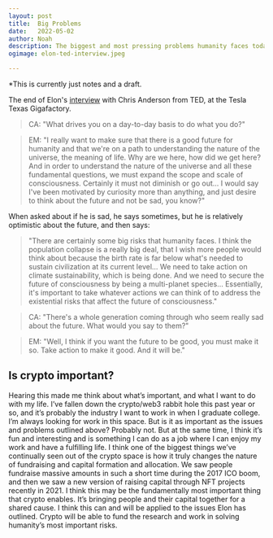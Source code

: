 ```yaml
---
layout: post
title:	Big Problems
date:	2022-05-02
author:	Noah
description: The biggest and most pressing problems humanity faces today
ogimage: elon-ted-interview.jpeg

---
```


*This is currently just notes and a draft.

The end of Elon's [interview](https://youtu.be/YRvf00NooN8) with Chris Anderson from TED, at the Tesla Texas Gigafactory.

> CA: "What drives you on a day-to-day basis to do what you do?"

> EM: "I really want to make sure that there is a good future for humanity and that we're on a path to understanding the nature of the universe, the meaning of life. Why are we here, how did we get here? And in order to understand the nature of the universe and all these fundamental questions, we must expand the scope and scale of consciousness. Certainly it must not diminish or go out... I would say I've been motivated by curiosity more than anything, and just desire to think about the future and not be sad, you know?"

When asked about if he is sad, he says sometimes, but he is relatively optimistic about the future, and then says:

> "There are certainly some big risks that humanity faces. I think the population collapse is a really big deal, that I wish more people would think about because the birth rate is far below what's needed to sustain civilization at its current level... We need to take action on climate sustainability, which is being done. And we need to secure the future of consciousness by being a multi-planet species... Essentially, it's important to take whatever actions we can think of to address the existential risks that affect the future of consciousness."

> CA: "There's a whole generation coming through who seem really sad about the future. What would you say to them?"

> EM: "Well, I think if you want the future to be good, you must make it so. Take action to make it good. And it will be."

## Is crypto important?

Hearing this made me think about what’s important, and what I want to do with my life. I’ve fallen down the crypto/web3 rabbit hole this past year or so, and it’s probably the industry I want to work in when I graduate college. I’m always looking for work in this space. But is it as important as the issues and problems outlined above? Probably not. But at the same time, I think it’s fun and interesting and is something I can do as a job where I can enjoy my work and have a fulfilling life. I think one of the biggest things we’ve continually seen out of the crypto space is how it truly changes the nature of fundraising and capital formation and allocation. We saw people fundraise massive amounts in such a short time during the 2017 ICO boom, and then we saw a new version of raising capital through NFT projects recently in 2021. I think this may be the fundamentally most important thing that crypto enables. It’s bringing people and their capital together for a shared cause. I think this can and will be applied to the issues Elon has outlined. Crypto will be able to fund the research and work in solving humanity’s most important risks.
